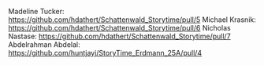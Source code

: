 Madeline Tucker: https://github.com/hdathert/Schattenwald_Storytime/pull/5
Michael Krasnik: https://github.com/hdathert/Schattenwald_Storytime/pull/6
Nicholas Nastase: https://github.com/hdathert/Schattenwald_Storytime/pull/7
Abdelrahman Abdelal: https://github.com/huntjayj/StoryTime_Erdmann_25A/pull/4
